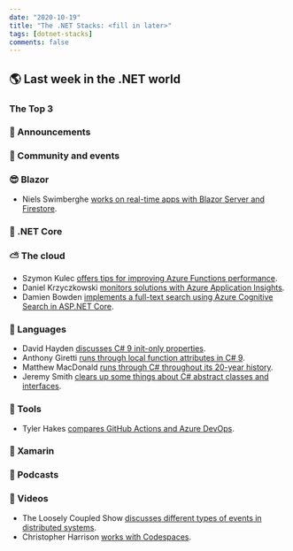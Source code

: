 ```yaml
---
date: "2020-10-19"
title: "The .NET Stacks: <fill in later>"
tags: [dotnet-stacks]
comments: false
---
```


## 🌎 Last week in the .NET world

### The Top 3

### 📢 Announcements


### 📅 Community and events


### 😎 Blazor

* Niels Swimberghe [works on real-time apps with Blazor Server and Firestore](https://swimburger.net/blog/dotnet/real-time-applications-with-blazor-server-and-firestore).

### 🚀 .NET Core


### ⛅ The cloud

* Szymon Kulec [offers tips for improving Azure Functions performance](https://blog.scooletz.com/2020/10/19/improving-Azure-Functions-performance).
* Daniel Krzyczkowski [monitors solutions with Azure Application Insights](https://daniel-krzyczkowski.github.io/Monitor-Azure-Solution-With-Azure-Application-Insights/).
* Damien Bowden [implements a full-text search using Azure Cognitive Search in ASP.NET Core](https://damienbod.com/2020/10/19/implement-a-full-text-search-using-azure-cognitive-search-in-asp-net-core/).

### 📔 Languages

* David Hayden [discusses C# 9 init-only properties](https://www.davidhayden.me/blog/csharp-9-init-only-properties).
* Anthony Giretti [runs through local function attributes in C# 9](https://anthonygiretti.com/2020/10/19/introducing-c-9-attributes-on-local-functions/).
* Matthew MacDonald [runs through C# throughout its 20-year history](https://medium.com/young-coder/c-sharp-language-changes-from-1-0-to-9-0-b2282e8e30fd).
* Jeremy Smith [clears up some things about C# abstract classes and interfaces](https://jeremybytes.blogspot.com/2020/10/abstract-classes-vs-interfaces-in-c.html).

### 🔧 Tools

* Tyler Hakes [compares GitHub Actions and Azure DevOps](https://www.7pace.com/blog/azure-devops-vs-github).

### 📱 Xamarin


### 🎤 Podcasts



### 🎥 Videos

* The Loosely Coupled Show [discusses different types of events in distributed systems](https://www.youtube.com/watch?v=PJPxdl-1ucg).
* Christopher Harrison [works with Codespaces](https://www.youtube.com/watch?v=E2vWF48SaQE).

